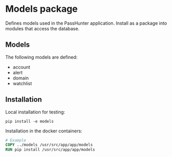 # Models package

Defines models used in the PassHunter application.
Install as a package into modules that access the database.

## Models

The following models are defined:
- account
- alert
- domain
- watchlist

## Installation

Local installation for testing:
```shell
pip install -e models
```

Installation in the docker containers:
```dockerfile
# Example
COPY ../models /usr/src/app/app/models
RUN pip install /usr/src/app/app/models
```